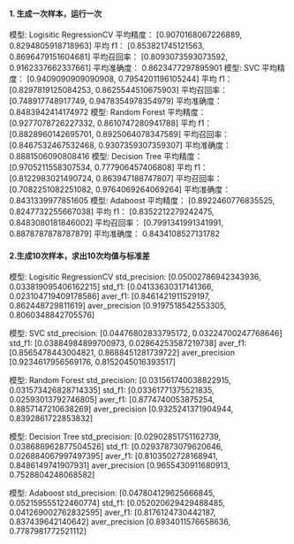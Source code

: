 #### 1. 生成一次样本，运行一次

模型: Logisitic RegressionCV
平均精度： [0.9070168067226889, 0.8294805918718963]
平均 f1： [0.853821745121563, 0.8696479151604681]
平均召回率： [0.8093073593073592, 0.9162337662337661]
平均准确度： 0.8623477297895901
模型: SVC
平均精度： [0.9409090909090908, 0.7954201196105244]
平均 f1： [0.8297819125084253, 0.8625544510675903]
平均召回率： [0.748917748917749, 0.9478354978354979]
平均准确度： 0.8483942414174972
模型: Random Forest
平均精度： [0.9277078726227332, 0.8610747280941788]
平均 f1： [0.8828960142695701, 0.8925064078347589]
平均召回率： [0.8467532467532468, 0.9307359307359307]
平均准确度： 0.8881506090808416
模型: Decision Tree
平均精度： [0.9705211558307534, 0.777906457406808]
平均 f1： [0.8122983021490724, 0.863947188747807]
平均召回率： [0.7082251082251082, 0.9764069264069264]
平均准确度： 0.8431339977851605
模型: Adaboost
平均精度： [0.8922460776835525, 0.8247732255667038]
平均 f1： [0.8352212279242475, 0.8483080181846002]
平均召回率： [0.7991341991341991, 0.8878787878787879]
平均准确度： 0.8434108527131782

#### 2.生成10次样本，求出10次均值与标准差

模型: Logisitic RegressionCV
std_precision:  [0.05002786942343936, 0.033819095406162215]
std_f1:  [0.04133630317141366, 0.023104719409178586]
aver_f1: [0.8461421911529197, 0.862448729811619]
aver_precision [0.9197518542553305, 0.8060348842705576]

模型: SVC
std_precision:  [0.04476802833795172, 0.03224700247768646]
std_f1:  [0.03884984899700973, 0.02864253587219738]
aver_f1: [0.8565478443004821, 0.8688451281739722]
aver_precision [0.9234617956569176, 0.8152045016393517]

模型: Random Forest
std_precision:  [0.031561740038822915, 0.031573426828714335]
std_f1:  [0.03361771375521835, 0.02593013792746805]
aver_f1: [0.8774740053875254, 0.8857147210638269]
aver_precision [0.9325241371904944, 0.8392861722853832]

模型: Decision Tree
std_precision:  [0.02902851751162739, 0.038686962877504526]
std_f1:  [0.02937873079620646, 0.026884067997497395]
aver_f1: [0.8103502728168941, 0.8486149741907931]
aver_precision [0.9655430911680913, 0.7528804248068582]

模型: Adaboost
std_precision:  [0.047804129625666845, 0.052159555122460774]
std_f1:  [0.052020629429488485, 0.041269002762832595]
aver_f1: [0.8176124730442187, 0.837439642140642]
aver_precision [0.8934011576658636, 0.7787981772521112]